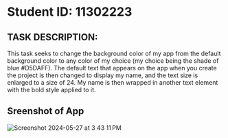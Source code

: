 # Student ID: 11302223

## TASK DESCRIPTION:
This task seeks to change the background color of my app from the default background color to any color of my choice (my choice being the shade of blue #D5DAFF). The default text that appears on the app when you create the project is then changed to display my name, and the text size is enlarged to a size of 24. My name is then wrapped in another text element with the bold style applied to it.

## Sreenshot of App
![Screenshot 2024-05-27 at 3 43 11 PM](https://github.com/ewurafuaa/rn-assignment2-ID-11302223/assets/170051346/6e0dd428-c19e-4e4a-bef7-1539b35ad3df)
